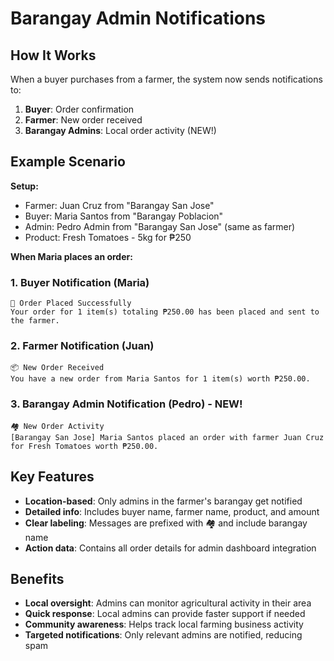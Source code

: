 # Barangay Admin Notifications

## How It Works

When a buyer purchases from a farmer, the system now sends notifications to:

1. **Buyer**: Order confirmation
2. **Farmer**: New order received
3. **Barangay Admins**: Local order activity (NEW!)

## Example Scenario

**Setup:**
- Farmer: Juan Cruz from "Barangay San Jose"
- Buyer: Maria Santos from "Barangay Poblacion"
- Admin: Pedro Admin from "Barangay San Jose" (same as farmer)
- Product: Fresh Tomatoes - 5kg for ₱250

**When Maria places an order:**

### 1. Buyer Notification (Maria)
```
🛒 Order Placed Successfully
Your order for 1 item(s) totaling ₱250.00 has been placed and sent to the farmer.
```

### 2. Farmer Notification (Juan)
```
📦 New Order Received
You have a new order from Maria Santos for 1 item(s) worth ₱250.00.
```

### 3. Barangay Admin Notification (Pedro) - NEW!
```
🏘️ New Order Activity
[Barangay San Jose] Maria Santos placed an order with farmer Juan Cruz for Fresh Tomatoes worth ₱250.00.
```

## Key Features

- **Location-based**: Only admins in the farmer's barangay get notified
- **Detailed info**: Includes buyer name, farmer name, product, and amount
- **Clear labeling**: Messages are prefixed with 🏘️ and include barangay name
- **Action data**: Contains all order details for admin dashboard integration

## Benefits

- **Local oversight**: Admins can monitor agricultural activity in their area
- **Quick response**: Local admins can provide faster support if needed
- **Community awareness**: Helps track local farming business activity
- **Targeted notifications**: Only relevant admins are notified, reducing spam